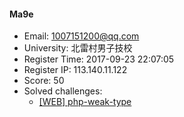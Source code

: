 #### Ma9e  

* Email: 1007151200@qq.com  
* University: 北雷村男子技校  
* Register Time: 2017-09-23 22:07:05  
* Register IP: 113.140.11.122  
* Score: 50  
* Solved challenges: 
  * [[WEB] php-weak-type](https://github.com/SniperOJ/Challenges/blob/master/WEB/php-weak-type.json)  
